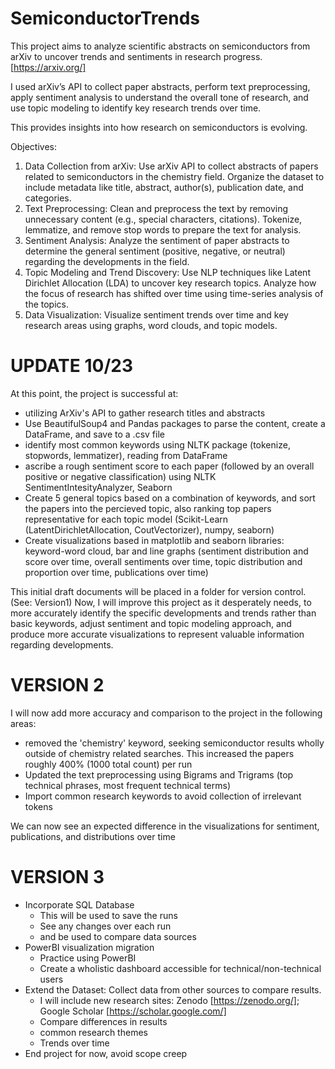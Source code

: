 # SemiconductorTrends
This project aims to analyze scientific abstracts on semiconductors from arXiv to uncover trends and sentiments in research progress.  [https://arxiv.org/]

I used arXiv’s API to collect paper abstracts, perform text preprocessing, apply sentiment analysis to understand
the overall tone of research, and use topic modeling to identify key research trends over time.

This provides insights into how research on semiconductors is evolving.

Objectives:
1. Data Collection from arXiv:
Use arXiv API to collect abstracts of papers related to semiconductors in the
chemistry field.
Organize the dataset to include metadata like title, abstract, author(s), publication
date, and categories.
2. Text Preprocessing:
Clean and preprocess the text by removing unnecessary content (e.g., special
characters, citations).
Tokenize, lemmatize, and remove stop words to prepare the text for analysis.
3. Sentiment Analysis:
Analyze the sentiment of paper abstracts to determine the general sentiment
(positive, negative, or neutral) regarding the developments in the field.
4. Topic Modeling and Trend Discovery:
Use NLP techniques like Latent Dirichlet Allocation (LDA) to uncover key
research topics.
Analyze how the focus of research has shifted over time using time-series
analysis of the topics.
5. Data Visualization:
Visualize sentiment trends over time and key research areas using graphs, word
clouds, and topic models.


# UPDATE 10/23
At this point, the project is successful at:
- utilizing ArXiv's API to gather research titles and abstracts
- Use BeautifulSoup4 and Pandas packages to parse the content, create a DataFrame, and save to a .csv file
- identify most common keywords using NLTK package (tokenize, stopwords, lemmatizer), reading from DataFrame
- ascribe a rough sentiment score to each paper (followed by an overall positive or negative classification) using NLTK SentimentIntesityAnalyzer, Seaborn
- Create 5 general topics based on a combination of keywords, and sort the papers into the percieved topic, also ranking top papers representative for each topic model (Scikit-Learn (LatentDirichletAllocation, CoutVectorizer), numpy, seaborn)
- Create visualizations based in matplotlib and seaborn libraries: keyword-word cloud, bar and line graphs (sentiment distribution and score over time, overall sentiments over time, topic distribution and proportion over time, publications over time)

This initial draft documents will be placed in a folder for version control. (See: Version1)
Now, I will improve this project as it desperately needs, to more accurately identify the specific developments and trends rather than basic keywords, adjust sentiment and topic modeling approach, and produce more accurate visualizations to represent valuable information regarding developments.


# VERSION 2
I will now add more accuracy and comparison to the project in the following areas: 
- removed the 'chemistry' keyword, seeking semiconductor results wholly outside of chemistry related searches. This increased the papers roughly 400% (1000 total count) per run
- Updated the text preprocessing using Bigrams and Trigrams (top technical phrases, most frequent technical terms)
- Import common research keywords to avoid collection of irrelevant tokens

We can now see an expected difference in the visualizations for sentiment, publications, and distributions over time


# VERSION 3 
- Incorporate SQL Database
    - This will be used to save the runs
    - See any changes over each run
    - and be used to compare data sources
- PowerBI visualization migration
    - Practice using PowerBI
    - Create a wholistic dashboard accessible for technical/non-technical users
- Extend the Dataset: Collect data from other sources to compare results.
    - I will include new research sites:  Zenodo [https://zenodo.org/]; Google Scholar [https://scholar.google.com/]
    - Compare differences in results
    - common research themes
    - Trends over time
- End project for now, avoid scope creep


